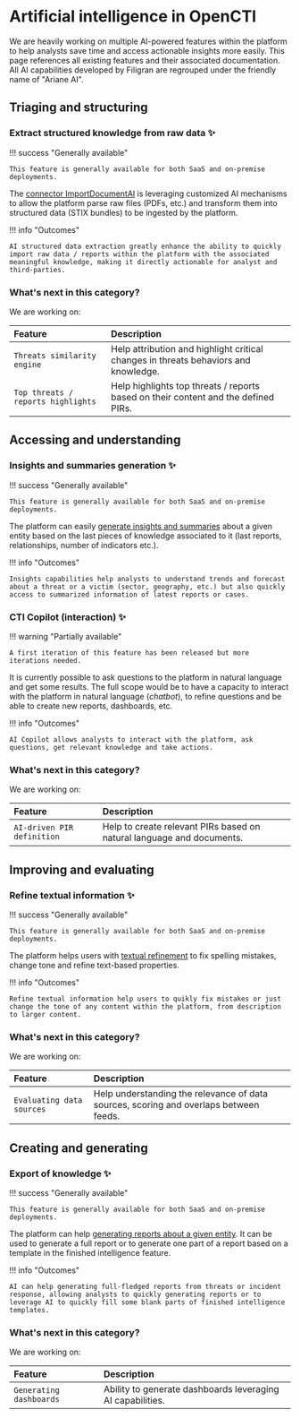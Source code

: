 # Artificial intelligence in OpenCTI

We are heavily working on multiple AI-powered features within the platform to help analysts save time and access actionable insights more easily. This page references all existing features and their associated documentation. All AI capabilities developed by Filigran are regrouped under the friendly name of "Ariane AI".

## Triaging and structuring

### Extract structured knowledge from raw data ✨

!!! success "Generally available"

    This feature is generally available for both SaaS and on-premise deployments.

The [connector ImportDocumentAI](https://github.com/OpenCTI-Platform/connectors/tree/master/internal-import-file/import-document-ai) is leveraging customized AI mechanisms to allow the platform parse raw files (PDFs, etc.) and transform them into structured data (STIX bundles) to be ingested by the platform.

!!! info "Outcomes"

    AI structured data extraction greatly enhance the ability to quickly import raw data / reports within the platform with the associated meaningful knowledge, making it directly actionable for analyst and third-parties.

### What's next in this category?

We are working on:

| Feature                             | Description                                                                         | 
|:------------------------------------|:------------------------------------------------------------------------------------|
| `Threats similarity engine`         | Help attribution and highlight critical changes in threats behaviors and knowledge. |
| `Top threats / reports highlights`  | Help highlights top threats / reports based on their content and the defined PIRs.  |

## Accessing and understanding

### Insights and summaries generation ✨

!!! success "Generally available"

    This feature is generally available for both SaaS and on-premise deployments.

The platform can easily [generate insights and summaries](../usage/insights.md) about a given entity based on the last pieces of knowledge associated to it (last reports, relationships, number of indicators etc.).

!!! info "Outcomes"

    Insights capabilities help analysts to understand trends and forecast about a threat or a victim (sector, geography, etc.) but also quickly access to summarized information of latest reports or cases.

### CTI Copilot (interaction) ✨

!!! warning "Partially available"

    A first iteration of this feature has been released but more iterations needed.

It is currently possible to ask questions to the platform in natural language and get some results. The full scope would be to have a capacity to interact with the platform in natural language (*chatbot*), to refine questions and be able to create new reports, dashboards, etc.

!!! info "Outcomes"

    AI Copilot allows analysts to interact with the platform, ask questions, get relevant knowledge and take actions.

### What's next in this category?

We are working on:

| Feature                     | Description                                                                        | 
|:----------------------------|:-----------------------------------------------------------------------------------|
| `AI-driven PIR definition`  | Help to create relevant PIRs based on natural language and documents.              |

## Improving and evaluating

### Refine textual information ✨

!!! success "Generally available"

    This feature is generally available for both SaaS and on-premise deployments.

The platform helps users with [textual refinement](../usage/refine-content.md) to fix spelling mistakes, change tone and refine text-based properties.

!!! info "Outcomes"

    Refine textual information help users to quikly fix mistakes or just change the tone of any content within the platform, from description to larger content.

### What's next in this category?

We are working on:

| Feature                    | Description                                                                           | 
|:---------------------------|:--------------------------------------------------------------------------------------|
| `Evaluating data sources`  | Help understanding the relevance of data sources, scoring and overlaps between feeds. |

## Creating and generating

### Export of knowledge ✨

!!! success "Generally available"

    This feature is generally available for both SaaS and on-premise deployments.

The platform can help [generating reports about a given entity](../usage/export.md). It can be used to generate a full report or to generate one part of a report based on a template in the finished intelligence feature.

!!! info "Outcomes"

    AI can help generating full-fledged reports from threats or incident response, allowing analysts to quickly generating reports or to leverage AI to quickly fill some blank parts of finished intelligence templates.

### What's next in this category?

We are working on:

| Feature                   | Description                                                  | 
|:--------------------------|:-------------------------------------------------------------|
| `Generating dashboards`   | Ability to generate dashboards leveraging AI capabilities.   |